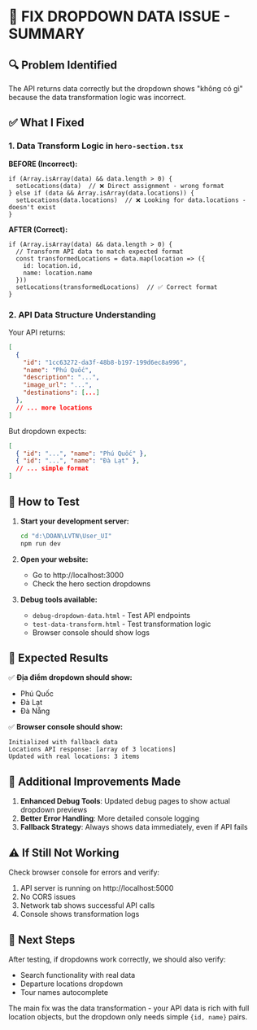 # 🎯 FIX DROPDOWN DATA ISSUE - SUMMARY

## 🔍 Problem Identified
The API returns data correctly but the dropdown shows "không có gì" because the data transformation logic was incorrect.

## ✅ What I Fixed

### 1. Data Transform Logic in `hero-section.tsx`
**BEFORE (Incorrect):**
```tsx
if (Array.isArray(data) && data.length > 0) {
  setLocations(data)  // ❌ Direct assignment - wrong format
} else if (data && Array.isArray(data.locations)) {
  setLocations(data.locations)  // ❌ Looking for data.locations - doesn't exist
}
```

**AFTER (Correct):**
```tsx
if (Array.isArray(data) && data.length > 0) {
  // Transform API data to match expected format
  const transformedLocations = data.map(location => ({
    id: location.id,
    name: location.name
  }))
  setLocations(transformedLocations)  // ✅ Correct format
}
```

### 2. API Data Structure Understanding
Your API returns:
```json
[
  {
    "id": "1cc63272-da3f-48b8-b197-199d6ec8a996",
    "name": "Phú Quốc",
    "description": "...",
    "image_url": "...",
    "destinations": [...]
  },
  // ... more locations
]
```

But dropdown expects:
```json
[
  { "id": "...", "name": "Phú Quốc" },
  { "id": "...", "name": "Đà Lạt" },
  // ... simple format
]
```

## 🚀 How to Test

1. **Start your development server:**
   ```bash
   cd "d:\DOAN\LVTN\User_UI"
   npm run dev
   ```

2. **Open your website:**
   - Go to http://localhost:3000
   - Check the hero section dropdowns

3. **Debug tools available:**
   - `debug-dropdown-data.html` - Test API endpoints
   - `test-data-transform.html` - Test transformation logic
   - Browser console should show logs

## 🎯 Expected Results

✅ **Địa điểm dropdown should show:**
- Phú Quốc
- Đà Lạt  
- Đà Nẵng

✅ **Browser console should show:**
```
Initialized with fallback data
Locations API response: [array of 3 locations]
Updated with real locations: 3 items
```

## 🔧 Additional Improvements Made

1. **Enhanced Debug Tools**: Updated debug pages to show actual dropdown previews
2. **Better Error Handling**: More detailed console logging
3. **Fallback Strategy**: Always shows data immediately, even if API fails

## ⚠️ If Still Not Working

Check browser console for errors and verify:
1. API server is running on http://localhost:5000
2. No CORS issues
3. Network tab shows successful API calls
4. Console shows transformation logs

## 📝 Next Steps

After testing, if dropdowns work correctly, we should also verify:
- Search functionality with real data
- Departure locations dropdown  
- Tour names autocomplete

The main fix was the data transformation - your API data is rich with full location objects, but the dropdown only needs simple `{id, name}` pairs.
